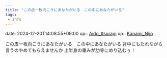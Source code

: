 ```yaml
---
title: "この皮一枚向こうにあなたがいる　この中にあなたがいる"
tags:
 - Info
---
```


date: 2024-12-20T14:08:55+09:00
up:: [Aido_Itsuragi](../Bar/Novel/Nacaria/Aido_Itsuragi.md)
up:: [Kanami_Nijo](../Bar/Novel/Nacaria/Kanami_Nijo.md)

この皮一枚向こうにあなたがいる　この中にあなたがいる
背中にもたれながら言うのやめてもらえませんか
上半身の重みが肋骨にめり込むぅ！